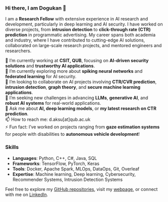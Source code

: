 ### Hi there, I am Dogukan 👋

I am a **Research Fellow** with extensive experience in AI research and development, particularly in deep learning and AI security. I have worked on diverse projects, from **intrusion detection** to **click-through rate (CTR) prediction** in programmatic advertising. My career spans both academia and industry, where I have contributed to cutting-edge AI solutions, collaborated on large-scale research projects, and mentored engineers and researchers.

🔭 I’m currently working at **CSIT, QUB**, focusing on **AI-driven security solutions** and **trustworthy AI applications**.  
🌱 I’m currently exploring more about **spiking neural networks** and **federated learning** for AI security.  
🤝 I’m looking to collaborate on AI projects involving **CTR/CVR prediction**, **intrusion detection**, **graph theory**, and **secure machine learning applications**.  
🤔 I’m seeking new challenges in advancing **LLMs**, **generative AI**, and **robust AI systems** for real-world applications.  
💬 Ask me about **AI, deep learning models**, or **my latest research on CTR prediction**.  
📫 How to reach me: d.aksu[at]qub.ac.uk  
⚡ Fun fact: I’ve worked on projects ranging from **gaze estimation systems** for people with disabilities to **autonomous vehicle development**!

### Skills
- **Languages**: Python, C++, C#, Java, SQL  
- **Frameworks**: TensorFlow, PyTorch, Keras  
- **Tools**: Docker, Apache Spark, MLOps, DataOps, Git, Overleaf  
- **Expertise**: Machine learning, Deep learning, Cybersecurity, Recommender Systems, Intrusion Detection Systems

Feel free to explore my [GitHub repositories](https://github.com/aksudogukan), visit my [webpage](https://aksudogukan.github.io/), or connect with me on [LinkedIn](https://www.linkedin.com/in/dogukanaksu).
